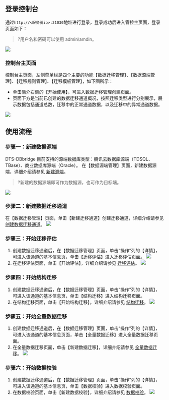 ## 登录控制台
通过`http://<服务器ip>:31030`地址进行登录，登录成功后进入管控主页面，登录页面如下：
>?用户名和密码可以使用 admin\amdin。 
>
![](https://main.qcloudimg.com/raw/88e3dc9b3750dd5543210cc219a15c58.png)

### 控制台主页面
控制台主页面，左侧菜单栏是四个主要的功能【数据迁移管理】、【数据源端管理】、【迁移规则管理】、【迁移模板管理】，如下图所示：
-	单击简介右侧的【开始使用】，可进入数据迁移管理创建页面。
-	页面下方是当前已创建的数据迁移通道概况，按照迁移类型进行分别展示，展示数据包括通道总数，迁移中的正常通道数据，以及迁移中的异常通道数据。

![](https://main.qcloudimg.com/raw/0e4ee41743a327abace74e0111a5e330.png)

## 使用流程
### 步骤一：新建数据源端
DTS-DBbridge 目前支持的源端数据库类型：腾讯云数据库源端（TDSQL、TBase）、商业数据库源端（Oracle）。
在【数据源端管理】页面，新建数据源端，详细介绍请参见 [新建源端](https://cloud.tencent.com/document/product/571/45957#xjsjyd)。
>?新建的数据源端即可作为数据源，也可作为目标端。
>
![](https://main.qcloudimg.com/raw/546d9ce78dc13f4a4134248e662ec7db.png)

### 步骤二：新建数据迁移通道
在【数据迁移管理】页面，单击【新建迁移通道】创建迁移通道，详细介绍请参见 [创建数据迁移通道](https://cloud.tencent.com/document/product/571/45867#xjsjqytd)。
![](https://main.qcloudimg.com/raw/815deff5b64629b376d598a8a0b59a37.png)

### 步骤三：开始迁移评估
1. 创建数据迁移通道后，在【数据迁移管理】页面，单击“操作”列的【详情】，可进入该通道的基本信息页，单击【迁移评估】进入迁移评估页面。
![](https://main.qcloudimg.com/raw/cd75d6645bddc296fc0ebfa87ad669af.png)
2. 在迁移评估页面，单击【开始评估】，详细介绍请参见 [迁移评估](https://cloud.tencent.com/document/product/571/45877#ksqypg)。
![](https://main.qcloudimg.com/raw/64d5a52f27a0314e8b52f238a24127a6.png)

### 步骤四：开始结构迁移
1. 创建数据迁移通道后，在【数据迁移管理】页面，单击“操作”列的【详情】，可进入该通道的基本信息页，单击【结构迁移】进入结构迁移页面。
2. 在结构迁移页面，单击【开始结构迁移】，详细介绍请参见 [结构迁移](https://cloud.tencent.com/document/product/571/45880#ksjgqy)。
![](https://main.qcloudimg.com/raw/e7badd38a76e5aa2c23b50d9d073a117.png)

### 步骤五：开始全量数据迁移
1. 创建数据迁移通道后，在【数据迁移管理】页面，单击“操作”列的【详情】，可进入该通道的基本信息页面，单击【全量数据迁移】进入全量数据迁移页面。
2. 在全量数据迁移页面，单击【新建数据迁移】，详细介绍请参见 [全量数据迁移](https://cloud.tencent.com/document/product/571/45954#ksqlsjqy)。
![](https://main.qcloudimg.com/raw/02d1d5a4c1f24e1389bb03b631a30cb6.png)

### 步骤六：开始数据校验
1. 创建数据迁移通道后，在【数据迁移管理】页面，单击“操作”列的【详情】，可进入该通道的基本信息页，单击【数据校验】进入数据校验页面。
2. 在数据校验页面，单击【新建数据校验】，详细介绍请参见 [数据校验](https://cloud.tencent.com/document/product/571/45956#kssjjy)。
![](https://main.qcloudimg.com/raw/c53457c3c3db7a2e111ce8976ec11a1c.png)

